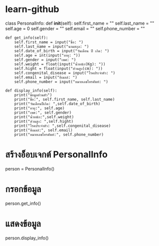# learn-github
  class PersonalInfo:
    def __init__(self):
        self.first_name = ""
        self.last_name = ""
        self.age = 0
        self.gender = ""
        self.email = ""
        self.phone_number = ""

    def get_info(self):
        self.first_name = input("ชื่อ: ")
        self.last_name = input("นามสกุล: ")
        self.date_of_birth = input("วันเดือน ปี เกิด: ")
        self.age = int(input("อายุ: "))
        self.gender = input("เพศ: ")
        self.weight = float(input("น้ำหนัก(Kg): "))
        self.hight = float(input("ส่วนสูง(cm): "))
        self.congenital_disease = input("โรคประจำตัว: ")
        self.email = input("อีเมลล์: ")
        self.phone_number = input("หมายเลขโทรศัพท์: ")

    def display_info(self):
        print("ข้อมูลส่วนตัว")
        print("ชื่อ:", self.first_name, self.last_name)
        print("วันเดือนปีเกิด: ",self.date_of_birth)
        print("อายุ:", self.age)
        print("เพศ:", self.gender)
        print("น้ำหนัก:",self.weight)
        print("ส่วนสูง: ",self.hight)
        print("โรคประจำตัว: ",self.congenital_disease)
        print("อีเมลล์:", self.email)
        print("หมายเลขโทรศัพท์:", self.phone_number)


# สร้างอ็อบเจกต์ PersonalInfo
person = PersonalInfo()

# กรอกข้อมูล
person.get_info()

# แสดงข้อมูล
person.display_info()
